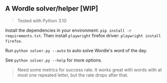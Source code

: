 ## A Wordle solver/helper [WIP]

> Tested with Python 3.10

Install the dependencies in your environment: `pip install -r requirements.txt`. Then install `playwright` firefox driver: `playwright install firefox`.

Run `python solver.py --auto` to auto solve Wordle's word of the day.

See `python solver.py --help` for more options.

> Need some metrics for success rate. It works great with words with at most one repeated letter, but the rate drops after that.
